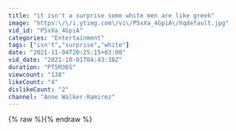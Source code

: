 ```yaml
---
title: "it isn't a surprise some white men are like greek"
image: "https:\/\/i.ytimg.com\/vi\/P5xXa_4GpiA\/hqdefault.jpg"
vid_id: "P5xXa_4GpiA"
categories: "Entertainment"
tags: ["isn't","surprise","white"]
date: "2021-11-04T20:25:15+03:00"
vid_date: "2021-10-01T04:43:38Z"
duration: "PT5M36S"
viewcount: "138"
likeCount: "4"
dislikeCount: "2"
channel: "Anne Walker-Ramirez"
---
```

{% raw %}{% endraw %}
